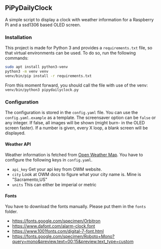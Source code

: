## PiPyDailyClock

A simple script to display a clock with weather information for a Raspberry Pi and a ssd1306 based
OLED screen.

### Installation
This project is made for Python 3 and provides a `requirements.txt` file, so that virtual environments
can be used. To do so, run the following commands:
```bash
sudo apt install python3-venv
python3 -m venv venv
venv/bin/pip install -r requirements.txt
```
From this moment forward, you should call the file with use of the venv:
`venv/bin/python3 pipydailyclock.py`

### Configuration
The configuration is stored in the `config.yaml` file. You can use the `config.yaml.example` as
a template.
The screensaver option can be `false` or any integer. If false, all images will be shown (might burn-
in the OLED screen faster). If a number is given, every X loop, a blank screen will be displayed.

#### Weather API
Weather information is fetched from [Open Weather Map](https://openweathermap.org/api). You have
to configure the following keys in `config.yaml`.

* `api_key` Get your api key from OWM website.
* `city` Look at OWM docs to figure what your city name is. Mine is "Sacramento,US"
* `units` This can either be imperial or metric

#### Fonts

You have to download the fonts manually. Please put them in the `fonts` folder.
* https://fonts.google.com/specimen/Orbitron
* https://www.dafont.com/alarm-clock.font
* https://www.1001fonts.com/digital-7-font.html
* https://fonts.google.com/specimen/Roboto+Mono?query=mono&preview.text=00:15&preview.text_type=custom
